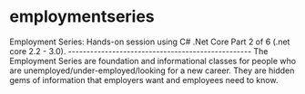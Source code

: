 # employmentseries
Employment Series: Hands-on session using C# .Net Core Part 2 of 6 (.net core 2.2 - 3.0). -------------------------------------------------- The Employment Series are foundation and informational classes for people who are unemployed/under-employed/looking for a new career. They are hidden gems of information that employers want and employees need to know.
